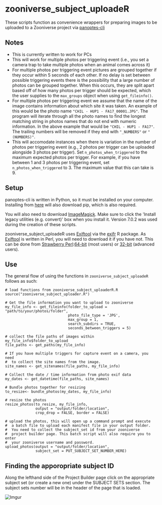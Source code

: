 # zooniverse_subject_uploadeR

These scripts function as convenience wrappers for preparing images to be uploaded to a Zooniverse project via [panoptes-cli](https://github.com/zooniverse/panoptes-cli)

## Notes
- This is currently written to work for PCs 
- This will work for multiple photos per triggering event (i.e., you set a camera trap to take multiple photos when an animal comes across it)
- For multiple photos per triggering event pictures are grouped together if they occur within 5 seconds of each other. If no delay is set between possible triggering events there is the possibility that a large number of photos can be grouped together. When this occurs, they are split apart based off of how many photos per trigger should be expected, which the user supplies to the `max_groups` object when using `get_fileinfo()`.
- For multiple photos per triggering event we assume that the name of the image contains information about which site it was taken. An
example of this would be the photo name `"CHIL - HUP1 - FA17_00001.JPG"`. The program will iterate through all the photo names to find
 the longest matching string in photos names that do not end with numeric information. In the above example that would be `"CHIL - HUP1 - FA17"`. The trailing numbers will be removed if they end with `"_NUMBERS"` or `"(NUMBERS)"`.
- This will accomodate instances when there is variation in the number of photos per triggering event (e.g., 2 photos per trigger can be uploaded alongside 3 photos per trigger). Set `n_photos_when_triggered` to the maximum expected photos per trigger. For example, if you have between 1 and 3 photos per triggering event, set `n_photos_when_triggered` to 3. The maximum value that this can take is 9.

## Setup
panoptes-cli is written in Python, so it must be installed on your computer. Installing from [here](https://www.python.org/downloads/) will also download pip, which is also required.

You will also need to download [ImageMagick](http://www.imagemagick.org/script/index.php). Make sure to click the 'Install legacy utilities (e.g. convert)' box when you install it.  Version 7.0.2 was used during the creation of these scripts.

zooniverse_subject_uploadeR uses [Exiftool](https://sno.phy.queensu.ca/~phil/exiftool/) via the [exifr](https://github.com/paleolimbot/exifr) R package. As [Exiftool](https://sno.phy.queensu.ca/~phil/exiftool/) is written in Perl, you will need to download it if you have not. This can be done from [Strawberry Perl](http://strawberryperl.com/):[64-bit](http://strawberryperl.com/download/5.26.0.1/strawberry-perl-5.26.0.1-64bit.msi) (most users) or [32-bit](http://strawberryperl.com/download/5.26.0.1/strawberry-perl-5.26.0.1-32bit.msi) (advanced users).

## Use

The general flow of using the functions in `zooniverse_subject_uploadeR` follows as such:
```
# load functions from zooniverse_subject_uploaderR.R
source("zooniverse_subject_uploader.R")

# Get the file information you want to upload to zooniverse
my_file_info <- get_fileinfo(folder_to_upload = "path/to/your/photos/folder",
                             photo_file_type = 'JPG',
                             max_group = 1,
                             search_subdirs = TRUE,
                             seconds_between_triggers = 5)

# collect the file paths of images within my_file_info$folder_to_upload
file_paths <- get_paths(my_file_info)

# If you have multiple triggers for capture event on a camera, you need
#  to collect the site names from the image.
site_names <- get_sitenames(file_paths, my_file_info)

# Collect the date / time information from photo exif data
my_dates <- get_datetime(file_paths, site_names)

# Bundle photos together for resizing
to_resize<- bundle_photos(my_dates, my_file_info)

# resize the photos
resize_photos(to_resize, my_file_info, 
              output = "output/folder/location", 
              crop_drop = FALSE, border = FALSE)

# upload the photos, this will open up a command prompt and execute
#  a batch file to upload each manifest file in your output folder.
#  You need to collect the subject_set id from your zooniverse
#  project builder page. This batch script will also require you to enter
#  your zooniverse username and password.
upload_photos(output = "output/folder/location",
              subject_set = PUT_SUBJECT_SET_NUMBER_HERE)
```


## Finding the apporopriate subject ID

Along the lefthand side of the Project Builder page click on the appropriate subject set (or create a new one) under the SUBJECT SETS section. The subject sets number will be in the header of the page that is loaded.

![Imgur](http://i.imgur.com/JRDVYTA.png)





